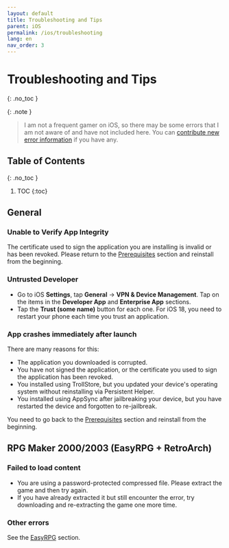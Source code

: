 ```yaml
---
layout: default
title: Troubleshooting and Tips
parent: iOS
permalink: /ios/troubleshooting
lang: en
nav_order: 3
---
```


# Troubleshooting and Tips
{: .no_toc }

{: .note }
> I am not a frequent gamer on iOS, so there may be some errors that I am not aware of and have not included here. You can [contribute new error information](../../contribute) if you have any.

## Table of Contents
{: .no_toc }

1. TOC
{:toc}

## General

### Unable to Verify App Integrity

The certificate used to sign the application you are installing is invalid or has been revoked. Please return to the [Prerequisites](./prerequisities) section and reinstall from the beginning.

### Untrusted Developer

* Go to iOS **Settings**, tap **General** -> **VPN & Device Management**. Tap on the items in the **Developer App** and **Enterprise App** sections.
* Tap the **Trust (some name)** button for each one. For iOS 18, you need to restart your phone each time you trust an application.

### App crashes immediately after launch

There are many reasons for this:

* The application you downloaded is corrupted.
* You have not signed the application, or the certificate you used to sign the application has been revoked.
* You installed using TrollStore, but you updated your device's operating system without reinstalling via Persistent Helper.
* You installed using AppSync after jailbreaking your device, but you have restarted the device and forgotten to re-jailbreak.

You need to go back to the [Prerequisites](./prerequisities) section and reinstall from the beginning.

## RPG Maker 2000/2003 (EasyRPG + RetroArch)

### Failed to load content

* You are using a password-protected compressed file. Please extract the game and then try again.
* If you have already extracted it but still encounter the error, try downloading and re-extracting the game one more time.

### Other errors

See the [EasyRPG](../../miscellaneous/easyrpg) section.